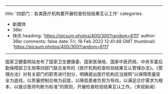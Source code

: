 
---
title: '四部门：各类医疗机构要开展检查检验结果互认工作'
categories: 
 - 新媒体
 - 36kr
 - 快讯
headimg: 'https://picsum.photos/400/300?random=6111'
author: 36kr
comments: false
date: Fri, 18 Feb 2022 12:41:48 GMT
thumbnail: 'https://picsum.photos/400/300?random=6111'
---

<div>   
国家卫健委网站发布了国家卫生健康委、国家医保局、国家中医药局、中央军委后勤保障部卫生局等四部门联合发布的《医疗机构检查检验结果互认管理办法》。《管理办法》对有关部门的职责进行划分，明确提出医疗机构应当按照“以保障质量安全为底线，以质量控制合格为前提，以降低患者负担为导向，以满足诊疗需求为根本，以接诊医师判断为标准”的原则，开展检查检验结果互认工作。（央视新闻）  
</div>
            